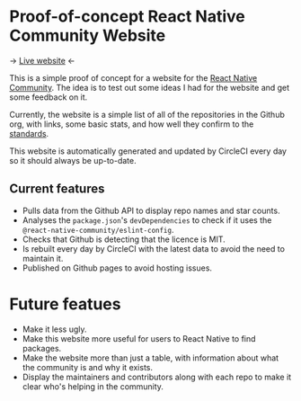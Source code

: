 # Proof-of-concept React Native Community Website

→ [Live website](https://matt-oakes.github.io/react-native-community-website/) ←

This is a simple proof of concept for a website for the [React Native Community](https://github.com/react-native-community). The idea is to test out some ideas I had for the website and get some feedback on it.

Currently, the website is a simple list of all of the repositories in the Github org, with links, some basic stats, and how well they confirm to the [standards](https://github.com/react-native-community/meta).

This website is automatically generated and updated by CircleCI every day so it should always be up-to-date.

## Current features

* Pulls data from the Github API to display repo names and star counts.
* Analyses the `package.json`'s `devDependencies` to check if it uses the `@react-native-community/eslint-config`.
* Checks that Github is detecting that the licence is MIT.
* Is rebuilt every day by CircleCI with the latest data to avoid the need to maintain it.
* Published on Github pages to avoid hosting issues.

# Future featues

* Make it less ugly.
* Make this website more useful for users to React Native to find packages.
* Make the website more than just a table, with information about what the community is and why it exists.
* Display the maintainers and contributors along with each repo to make it clear who's helping in the community.
